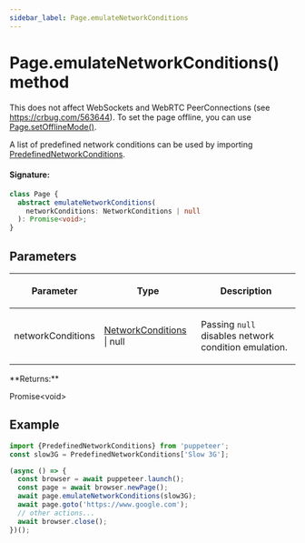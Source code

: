 ```yaml
---
sidebar_label: Page.emulateNetworkConditions
---
```


# Page.emulateNetworkConditions() method

This does not affect WebSockets and WebRTC PeerConnections (see https://crbug.com/563644). To set the page offline, you can use [Page.setOfflineMode()](./puppeteer.page.setofflinemode.md).

A list of predefined network conditions can be used by importing [PredefinedNetworkConditions](./puppeteer.predefinednetworkconditions.md).

#### Signature:

```typescript
class Page {
  abstract emulateNetworkConditions(
    networkConditions: NetworkConditions | null
  ): Promise<void>;
}
```

## Parameters

<table><thead><tr><th>

Parameter

</th><th>

Type

</th><th>

Description

</th></tr></thead>
<tbody><tr><td>

networkConditions

</td><td>

[NetworkConditions](./puppeteer.networkconditions.md) \| null

</td><td>

Passing `null` disables network condition emulation.

</td></tr>
</tbody></table>
**Returns:**

Promise&lt;void&gt;

## Example

```ts
import {PredefinedNetworkConditions} from 'puppeteer';
const slow3G = PredefinedNetworkConditions['Slow 3G'];

(async () => {
  const browser = await puppeteer.launch();
  const page = await browser.newPage();
  await page.emulateNetworkConditions(slow3G);
  await page.goto('https://www.google.com');
  // other actions...
  await browser.close();
})();
```
